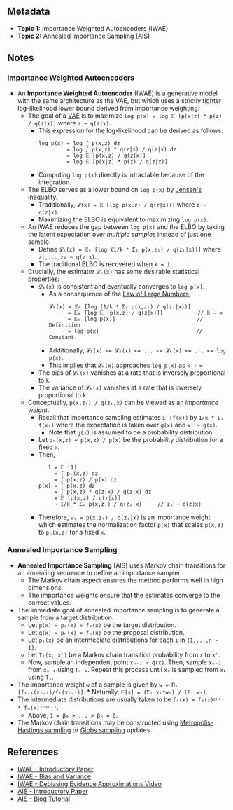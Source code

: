 ## Metadata
* **Topic 1:** Importance Weighted Autoencoders (IWAE)
* **Topic 2:** Annealed Importance Sampling (AIS)

## Notes
### Importance Weighted Autoencoders
* An **Importance Weighted Autoencoder** (IWAE) is a generative model with the same architecture as the VAE, but which uses a strictly tighter log-likelihood lower bound derived from importance weighting.
    * The goal of a [VAE](https://jaan.io/what-is-variational-autoencoder-vae-tutorial/) is to maximize `log p(x) = log 𝔼 [p(x|z) * p(z) / q(z|x)]` where `z ~ q(z|x)`.
        * This expression for the log-likelihood can be derived as follows:
            ```
            log p(x) = log ∫ p(x,z) dz
                     = log ∫ p(x,z) * q(z|x) / q(z|x) dz
                     = log 𝔼 [p(x,z) / q(z|x)]
                     = log 𝔼 [p(x|z) * p(z) / q(z|x)]
            ```
        * Computing `log p(x)` directly is intractable because of the integration.
    * The ELBO serves as a lower bound on `log p(x)` by [Jensen's inequality](https://en.wikipedia.org/wiki/Jensen%27s_inequality).
        * Traditionally, `𝓛(x) = 𝔼 [log p(x,z) / q(z|x))]` where `z ~ q(z|x)`.
        * Maximizing the ELBO is equivalent to maximizing `log p(x)`.
    * An IWAE reduces the gap between `log p(x)` and the ELBO by taking the latent expectation over *multiple samples* instead of just one sample.
        * Define `𝓛ₖ(x) = 𝔼ₖ [log (1/k * Σᵢ p(x,zᵢ) / q(zᵢ|x))]` where `z₁,...,zₖ ~ q(z|x)`.
        * The traditional ELBO is recovered when `k = 1`.
    * Crucially, the estimator `𝓛ₖ(x)` has some desirable statistical properties:
        * `𝓛ₖ(x)` is consistent and eventually converges to `log p(x)`.
            * As a consequence of the [Law of Large Numbers](https://en.wikipedia.org/wiki/Law_of_large_numbers),
                ```
                𝓛ₖ(x) = 𝔼ₖ [log (1/k * Σᵢ p(x,zᵢ) / q(zᵢ|x))]
                      = 𝔼ₖ [log 𝔼 [p(x,z) / q(z|x)]]           // k → ∞
                      = 𝔼ₖ [log p(x)]                          // Definition
                      = log p(x)                               // Constant
                ```
            * Additionally, `𝓛₁(x) <= 𝓛₂(x) <= ... <= 𝓛ₖ(x) <= ... <= log p(x)`.
            * This implies that `𝓛ₖ(x)` approaches `log p(x)` as `k → ∞`
        * The bias of `𝓛ₖ(x)` vanishes at a rate that is inversely proportional to `k`.
        * The variance of `𝓛ₖ(x)` vanishes at a rate that is inversely proportional to `k`.
    * Conceptually, `p(x,zᵢ) / q(zᵢ,x)` can be viewed as an *importance weight*.
        * Recall that importance sampling estimates `𝔼 [f(x)]` by `1/k * Σᵢ f(xᵢ)` where the expectation is taken over `g(x)` and `xᵢ ~ g(x)`.
            * Note that `g(x)` is assumed to be a probability distribution.
        * Let `pₙ(x,z) = p(x,z) / p(x)` be the probability distribution for a fixed `x`.
        * Then,
            ```
               1 = 𝔼 [1]
                 = ∫ pₙ(x,z) dz
                 = ∫ p(x,z) / p(x) dz
            p(x) = ∫ p(x,z) dz
                 = ∫ p(x,z) * q(z|x) / q(z|x) dz
                 = 𝔼 [p(x,z) / q(z|x)]
                 ~ 1/k * Σᵢ p(x,zᵢ) / q(zᵢ|x)     // zᵢ ~ q(z|x)
            ```
        * Therefore, `wᵢ = p(x,zᵢ) / q(zᵢ|x)` is an importance weight which estimates the normalization factor `p(x)` that scales `p(x,z)` to `pₙ(x,z)` for a fixed `x`.

### Annealed Importance Sampling
* **Annealed Importance Sampling** (AIS) uses Markov chain transitions for an annealing sequence to define an importance sampler.
    * The Markov chain aspect ensures the method performs well in high dimensions.
    * The importance weights ensure that the estimates converge to the correct values.
* The immediate goal of annealed importance sampling is to generate a sample from a target distribution.
    * Let `p(x) = p₀(x) ∝ f₀(x)` be the target distribution.
    * Let `q(x) = pₙ(x) ∝ fₙ(x)` be the proposal distribution.
    * Let `pᵢ(x)` be an intermediate distributions for each `i` in `{1,...,n - 1}`.
    * Let `Tⱼ(x, x')` be a Markov chain transition probability from `x` to `x'`.
    * Now, sample an independent point `xₙ₋₁ ~ q(x)`.  Then, sample `xₙ₋₂` from `xₙ₋₁` using `Tₙ₋₁`.  Repeat this process until `x₀` is sampled from `x₁` using `T₁`.
* The importance weight `w` of a sample is given by `w = Πᵢ [fᵢ₋₁(xᵢ₋₁)/fᵢ(xᵢ₋₁)]`.
        * Naturally, `𝔼[x] = (Σᵢ xᵢ*wᵢ) / (Σᵢ wᵢ)`.
* The intermediate distributions are usually taken to be `fᵢ(x) = f₀(x)ᵝ⁽ⁱ⁾ * fₙ(x)¹⁻ᵝ⁽ⁱ⁾`.
    * Above, `1 = β₀ > ... > βₙ = 0`.
* The Markov chain transitions may be constructed using [Metropolis-Hastings sampling](https://en.wikipedia.org/wiki/Metropolis%E2%80%93Hastings_algorithm) or [Gibbs sampling](https://en.wikipedia.org/wiki/Gibbs_sampling) updates.


## References
* [IWAE - Introductory Paper](https://arxiv.org/pdf/1509.00519.pdf)
* [IWAE - Bias and Variance](https://openreview.net/pdf?id=HyZoi-WRb)
* [IWAE - Debiasing Evidence Approximations Video](https://www.youtube.com/watch?v=nRgjvACKNAQ)
* [AIS - Introductory Paper](https://www.cs.toronto.edu/~radford/ftp/ais-rev.pdf)
* [AIS - Blog Tutorial](https://wiseodd.github.io/techblog/2017/12/23/annealed-importance-sampling/)